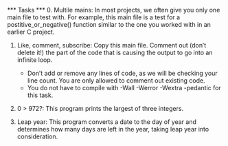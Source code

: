 *** Tasks ***
0. Multile mains: In most projects, we often give you only one main file to test with. For example, this main file is a test for a postitive_or_negative() function similar to the one you worked with in an earlier C project.

1. Like, comment, subscribe: Copy this main file. Comment out (don’t delete it!) the part of the code that is causing the output to go into an infinite loop.
    * Don’t add or remove any lines of code, as we will be checking your line count. You are only allowed to comment out existing code.
    * You do not have to compile with -Wall -Werror -Wextra -pedantic for this task. 

2. 0 > 972?: This program prints the largest of three integers.

3. Leap year: This program converts a date to the day of year and determines how many days are left in the year, taking leap year into consideration.
